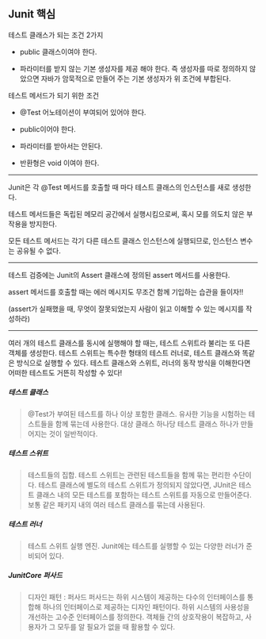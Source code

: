 ## Junit 핵심

테스트 클래스가 되는 조건 2가지 

- public 클래스이여야 한다.

- 파라미터를 받지 않는 기본 생성자를 제공 해야 한다. 즉 생성자를 따로 정의하지 않았으면 자바가 암묵적으로 만들어 주는 기본 생성자가 위 조건에 부합된다.

테스트 메서드가 되기 위한 조건

- @Test 어노테이션이 부여되어 있어야 한다.

- public이어야 한다.

- 파라미터를 받아서는 안된다.

- 반환형은 void 이여야 한다.

---

Junit은 각 @Test 메서드를 호출할 때 마다 테스트 클래스의 인스턴스를 새로 생성한다.

테스트 메서드들은 독립된 메모리 공간에서 실행시킴으로써, 혹시 모를 의도치 않은 부작용을 방지한다.

모든 테스트 메서드는 각기 다른 테스트 클래스 인스턴스에 실행되므로, 인스턴스 변수는 공유될 수 없다.

---

테스트 검증에는 Junit의 Assert 클래스에 정의된 assert 메서드를 사용한다.

assert 메서드를 호출할 때는 에러 메시지도 무조건 함께 기입하는 습관을 들이자!!

(assert가 실패했을 때, 무엇이 잘못되었는지 사람이 읽고 이해할 수 있는 메시지를 작성하라)

---

여러 개의 테스트 클래스를 동시에 실행해야 할 때는, 테스트 스위트라 불리는 또 다른 객체를 생성한다.
테스트 스위트는 특수한 형태의 테스트 러너로, 테스트 클래스와 똑같은 방식으로 실행할 수 있다. 테스트 클래스와 스위트, 러너의 동작 방식을 이해한다면 어떠한 테스트도 거뜬히 작성할 수 있다!

##### 테스트 클래스

> @Test가 부여된 테스트를 하나 이상 포함한 클래스. 유사한 기능을 시험하는 테스트들을 함께 묶는데 사용한다. 대상 클래스 하나당 테스트 클래스 하나가 만들어지는 것이 일반적이다.


##### 테스트 스위트 

> 테스트들의 집합. 테스트 스위트는 관련된 테스트들을 함께 묶는 편리한 수단이다. 테스트 클래스에 별도의 테스트 스위트가 정의되지 않았다면, JUnit은 테스트 클래스 내의 모든 테스트를 포함하는 테스트 스위트를 자동으로 만들어준다.
> 보통 같은 패키지 내의 여러 테스트 클래스를 묶는데 사용된다.

##### 테스트 러너 

> 테스트 스위트 실행 엔진. Junit에는 테스트를 실행할 수 있는 다양한 러너가 준비되어 있다. 


##### JunitCore 퍼사드

> 디자인 패턴 : 퍼사드
> 퍼사드는 하위 시스템이 제공하는 다수의 인터페이스를 통합해 하나의 인터페이스로 제공하는 디자인 패턴이다. 하위 시스템의 사용성을 개선하는 고수준 인터페이스를 정의한다.
> 객체들 간의 상호작용이 복잡하고, 사용자가 그 모두를 알 필요가 없을 때 활용할 수 있다.